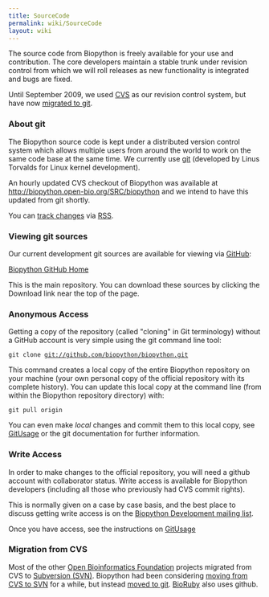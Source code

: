```yaml
---
title: SourceCode
permalink: wiki/SourceCode
layout: wiki
---
```


The source code from Biopython is freely available for your use and
contribution. The core developers maintain a stable trunk under revision
control from which we will roll releases as new functionality is
integrated and bugs are fixed.

Until September 2009, we used [CVS](CVS "wikilink") as our revision
control system, but have now [migrated to git](GitMigration "wikilink").

### About git

The Biopython source code is kept under a distributed version control
system which allows multiple users from around the world to work on the
same code base at the same time. We currently use
[git](http://en.wikipedia.org/wiki/Git_%28software%29) (developed by
Linus Torvalds for Linux kernel development).

An hourly updated CVS checkout of Biopython was available at
<http://biopython.open-bio.org/SRC/biopython> and we intend to have this
updated from git shortly.

You can [track
changes](http://github.com/feeds/biopython/commits/biopython/master) via
[RSS](wp:RSS_(file_format) "wikilink").

### Viewing git sources

Our current development git sources are available for viewing via
[GitHub](http://github.com/):

[Biopython GitHub Home](http://github.com/biopython/biopython)

This is the main repository. You can download these sources by clicking
the Download link near the top of the page.

### Anonymous Access

Getting a copy of the repository (called "cloning" in Git terminology)
without a GitHub account is very simple using the git command line tool:

`git clone `[`git://github.com/biopython/biopython.git`](git://github.com/biopython/biopython.git)

This command creates a local copy of the entire Biopython repository on
your machine (your own personal copy of the official repository with its
complete history). You can update this local copy at the command line
(from within the Biopython repository directory) with:

`git pull origin`

You can even make *local* changes and commit them to this local copy,
see [GitUsage](GitUsage "wikilink") or the git documentation for further
information.

### Write Access

In order to make changes to the official repository, you will need a
github account with collaborator status. Write access is available for
Biopython developers (including all those who previously had CVS commit
rights).

This is normally given on a case by case basis, and the best place to
discuss getting write access is on the [Biopython Development mailing
list](mailto:biopython-dev@biopython.org).

Once you have access, see the instructions on
[GitUsage](GitUsage "wikilink")

### Migration from CVS

Most of the other [Open Bioinformatics Foundation](http://open-bio.org)
projects migrated from CVS to [Subversion (SVN)](SVN "wikilink").
Biopython had been considering [moving from CVS to
SVN](Subversion_migration "wikilink") for a while, but instead [moved to
git](GitMigration "wikilink"). [BioRuby](http://bioruby.org) also uses
github.

